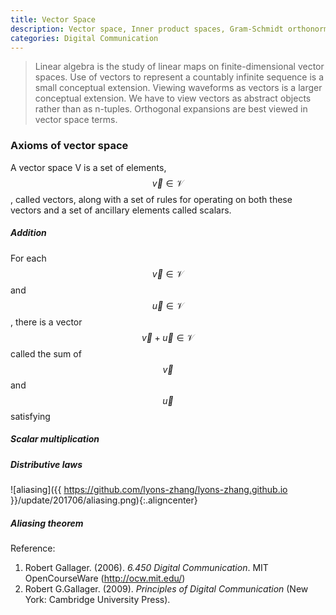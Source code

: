 ```yaml
---
title: Vector Space
description: Vector space, Inner product spaces, Gram-Schmidt orthonormalization
categories: Digital Communication
---
```


>  Linear algebra is the study of linear maps on finite-dimensional vector spaces. Use of vectors to represent a countably infinite sequence is a small conceptual extension. Viewing waveforms as vectors is a larger conceptual extension. We have to view vectors as abstract objects rather than as n-tuples. Orthogonal expansions are best viewed in vector space terms. 

### **Axioms of vector space**
A vector space V is a set of elements, $$\vec v \in \mathcal V$$, called vectors, along with a set of rules for operating on both these vectors and a set of ancillary elements called scalars.   
##### **Addition**
For each $$\vec v \in \mathcal V$$ and $$\vec u \in \mathcal V$$, there is a vector $$\vec v + \vec u \in \mathcal V$$ called the sum of $$\vec v$$ and $$\vec u$$ satisfying

##### **Scalar multiplication**

##### **Distributive laws**

![aliasing]({{ https://github.com/lyons-zhang/lyons-zhang.github.io }}/update/201706/aliasing.png){:.aligncenter}   
##### **Aliasing theorem**



Reference:  
1. Robert Gallager. (2006). *6.450 Digital Communication*. MIT OpenCourseWare (http://ocw.mit.edu/) 
2. Robert G.Gallager. (2009). *Principles of Digital Communication* (New York: Cambridge University Press).  

